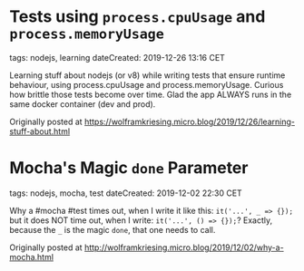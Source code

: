 # Tests using `process.cpuUsage` and `process.memoryUsage`

tags: nodejs, learning
dateCreated: 2019-12-26 13:16 CET

Learning stuff about nodejs (or v8) while writing tests that ensure runtime behaviour, 
using process.cpuUsage and process.memoryUsage. Curious how brittle those tests become over time. 
Glad the app ALWAYS runs in the same docker container (dev and prod).

Originally posted at https://wolframkriesing.micro.blog/2019/12/26/learning-stuff-about.html

# Mocha's Magic `done` Parameter

tags: nodejs, mocha, test
dateCreated: 2019-12-02 22:30 CET

Why a #mocha #test times out, when I write it like this: `it('...', _ => {});` but it does NOT time out, 
when I write: `it('...', () => {});`? Exactly, because the `_` is the magic `done`, that one needs to call.

Originally posted at http://wolframkriesing.micro.blog/2019/12/02/why-a-mocha.html
